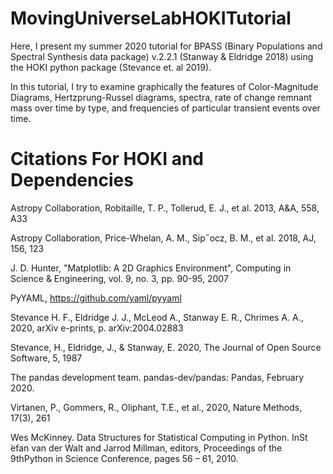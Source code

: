 # MovingUniverseLabHOKITutorial
Here, I present my summer 2020 tutorial for BPASS (Binary Populations and Spectral Synthesis data package) v.2.2.1 (Stanway & Eldridge 2018) using the HOKI python package (Stevance et. al 2019).

In this tutorial, I try to examine graphically the features of Color-Magnitude Diagrams, Hertzprung-Russel diagrams, spectra, rate of change remnant mass over time by type, and frequencies of particular transient events over time.

# Citations For HOKI and Dependencies

Astropy Collaboration, Robitaille, T. P., Tollerud, E. J., et al. 2013, A&A, 558, A33

Astropy Collaboration, Price-Whelan, A. M., Sip˝ocz, B. M., et al. 2018, AJ, 156, 123

J. D. Hunter, "Matplotlib: A 2D Graphics Environment", Computing in Science & Engineering, vol. 9, no. 3, pp. 90-95, 2007

PyYAML, https://github.com/yaml/pyyaml

Stevance H. F., Eldridge J. J., McLeod A., Stanway E. R., Chrimes A. A., 2020, arXiv e-prints, p. arXiv:2004.02883

Stevance, H., Eldridge, J., & Stanway, E. 2020, The Journal of Open Source Software, 5, 1987

The pandas development team. pandas-dev/pandas: Pandas, February 2020.

Virtanen, P.,  Gommers, R., Oliphant, T.E.,  et al., 2020, Nature Methods, 17(3), 261

Wes McKinney.  Data Structures for Statistical Computing in Python.  InSt ́efan  van  der  Walt and  Jarrod  Millman,  editors, Proceedings of the 9thPython in Science Conference,  pages 56 – 61, 2010.

